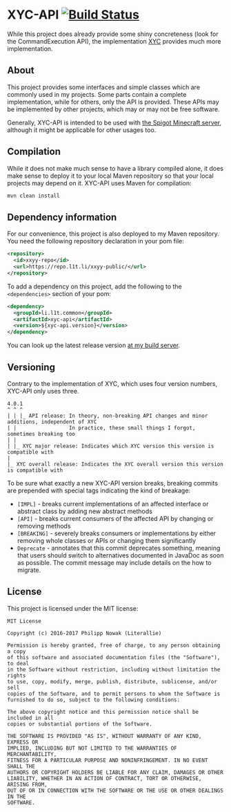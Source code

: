XYC-API [![Build Status](https://ci.l1t.li/buildStatus/icon?job=public~xyc-api)](https://ci.l1t.li/job/public~xyc-api)
========

While this project does already provide some shiny concreteness (look for the CommandExecution API), the implementation [XYC](https://github.com/xxyy/xyc) provides much more implementation. 

About
------

This project provides some interfaces and simple classes which are commonly used in my projects.
Some parts contain a complete implementation, while for others, only the API is
provided. These APIs may be implemented by other projects, which may or may not be free software.

Generally, XYC-API is intended to be used with [the Spigot Minecraft server](https://spigotmc.org),
although it might be applicable for other usages too.

Compilation
-----------

While it does not make much sense to have a library compiled alone, it does make sense to deploy
it to your local Maven repository so that your local projects may depend on it. XYC-API uses Maven
for compilation:

````bash
mvn clean install
````

Dependency information
-----------------------

For our convenience, this project is also deployed to my Maven repository. You need the following
repository declaration in your pom file:

````xml
<repository>
  <id>xxyy-repo</id>
  <url>https://repo.l1t.li/xxyy-public/</url>
</repository>
````

To add a dependency on this project, add the following to the `<dependencies>` section of your pom:

````xml
<dependency>
  <groupId>li.l1t.common</groupId>
  <artifactId>xyc-api</artifactId>
  <version>${xyc-api.version}</version>
</dependency>
````

You can look up the latest release version [at my build server](https://ci.l1t.li/job/public~xyc-api).

Versioning
----------

Contrary to the implementation of XYC, which uses four version numbers, XYC-API only uses three.

````
4.0.1
^ ^ ^
| | |_ API release: In theory, non-breaking API changes and minor additions, independent of XYC
| |                 In practice, these small things I forgot, sometimes breaking too
| |
| |_ XYC major release: Indicates which XYC version this version is compatible with
|
|_ XYC overall release: Indicates the XYC overall version this version is compatible with
````

To be sure what exactly a new XYC-API version breaks, breaking commits are prepended with
special tags indicating the kind of breakage:

 * `[IMPL]` - breaks current implementations of an affected interface or abstract class
               by adding new abstract methods
 * `[API]` - breaks current consumers of the affected API by changing or removing methods
 * `[BREAKING]` - severely breaks consumers or implementations by either removing whole
               classes or APIs or changing them significantly
 * `Deprecate` - annotates that this commit deprecates something, meaning that users should
               switch to alternatives documented in JavaDoc as soon as possible. The commit
               message may include details on the how to migrate.

License
-------

This project is licensed under the MIT license:

````
MIT License

Copyright (c) 2016-2017 Philipp Nowak (Literallie)

Permission is hereby granted, free of charge, to any person obtaining a copy
of this software and associated documentation files (the "Software"), to deal
in the Software without restriction, including without limitation the rights
to use, copy, modify, merge, publish, distribute, sublicense, and/or sell
copies of the Software, and to permit persons to whom the Software is
furnished to do so, subject to the following conditions:

The above copyright notice and this permission notice shall be included in all
copies or substantial portions of the Software.

THE SOFTWARE IS PROVIDED "AS IS", WITHOUT WARRANTY OF ANY KIND, EXPRESS OR
IMPLIED, INCLUDING BUT NOT LIMITED TO THE WARRANTIES OF MERCHANTABILITY,
FITNESS FOR A PARTICULAR PURPOSE AND NONINFRINGEMENT. IN NO EVENT SHALL THE
AUTHORS OR COPYRIGHT HOLDERS BE LIABLE FOR ANY CLAIM, DAMAGES OR OTHER
LIABILITY, WHETHER IN AN ACTION OF CONTRACT, TORT OR OTHERWISE, ARISING FROM,
OUT OF OR IN CONNECTION WITH THE SOFTWARE OR THE USE OR OTHER DEALINGS IN THE
SOFTWARE.
````
